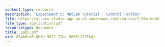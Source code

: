 ```yaml
---
content_type: resource
description: 'Experiment 5: MatLab Tutorial : Control Toolbox'
file: https://ol-ocw-studio-app-qa.s3.amazonaws.com/courses/2-004-modeling-dynamics-and-control-ii-spring-2003/654b8cd58bfe962271be980811215641_Lab5.pdf
file_type: application/pdf
resourcetype: Document
title: Lab5.pdf
uid: 654b8cd5-8bfe-9622-71be-980811215641
---
```

